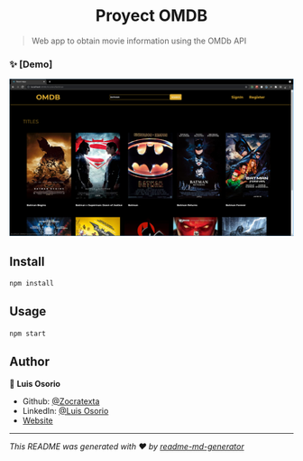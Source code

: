 <h1 align="center">Proyect OMDB</h1>

> Web app to obtain movie information using the OMDb API

### ✨ [Demo]

<img alt="demo" src="https://raw.githubusercontent.com/Zocratexta/OMDB/main/public/demo-screen.png" />

## Install

```sh
npm install
```

## Usage

```sh
npm start
```

## Author

👤 **Luis Osorio**

* Github: [@Zocratexta](https://github.com/Zocratexta)
* LinkedIn: [@Luis Osorio](https://linkedin.com/in/luisosorio-dev)
* [Website](https://zocratexta.github.io/luisosorio)

***
_This README was generated with ❤️ by [readme-md-generator](https://github.com/kefranabg/readme-md-generator)_
